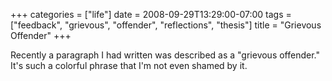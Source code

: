 +++
categories = ["life"]
date = 2008-09-29T13:29:00-07:00
tags = ["feedback", "grievous", "offender", "reflections", "thesis"]
title = "Grievous Offender"
+++

Recently a paragraph I had written was described as a "grievous offender." It's such a colorful phrase that I'm not even shamed by it.
